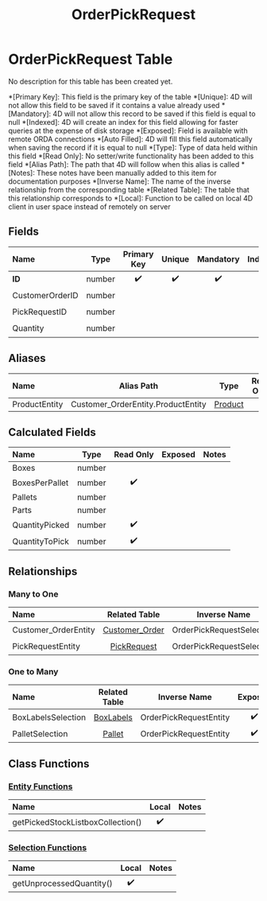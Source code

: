 ﻿---
layout: default
title: OrderPickRequest
parent: Tables
---
# OrderPickRequest Table
No description for this table has been created yet.

*[Primary Key]: This field is the primary key of the table
*[Unique]: 4D will not allow this field to be saved if it contains a value already used
*[Mandatory]: 4D will not allow this record to be saved if this field is equal to null
*[Indexed]: 4D will create an index for this field allowing for faster queries at the expense of disk storage
*[Exposed]: Field is available with remote ORDA connections
*[Auto Filled]: 4D will fill this field automatically when saving the record if it is equal to null
*[Type]: Type of data held within this field
*[Read Only]: No setter/write functionality has been added to this field
*[Alias Path]: The path that 4D will follow when this alias is called
*[Notes]: These notes have been manually added to this item for documentation purposes
*[Inverse Name]: The name of the inverse relationship from the corresponding table
*[Related Table]: The table that this relationship corresponds to
*[Local]: Function to be called on local 4D client in user space instead of remotely on server
## Fields

|Name|Type|Primary Key|Unique|Mandatory|Indexed|Exposed|Auto Filled|Notes|
|:---|:---:|:---:|:---:|:---:|:---:|:---:|:---:|:---:|
|**ID**|number|✔️|✔️|✔️|✔️|✔️|✔️||
|CustomerOrderID|number||||✔️|✔️|||
|PickRequestID|number||||✔️|✔️|||
|Quantity|number|||||✔️|||

## Aliases

|Name|Alias Path|Type|Read Only|Notes|
|:---|:---:|:---:|:---:|:---:|
|ProductEntity|Customer_OrderEntity.ProductEntity|[Product](Product.md)|||

## Calculated Fields

|Name|Type|Read Only|Exposed|Notes|
|:---|:---:|:---:|:---:|:---:|
|Boxes|number||||
|BoxesPerPallet|number|✔️|||
|Pallets|number||||
|Parts|number||||
|QuantityPicked|number|✔️|||
|QuantityToPick|number|✔️|||

## Relationships
### Many to One

|Name|Related Table|Inverse Name|Exposed|Notes|
|:---|:---:|:---:|:---:|:---:|
|Customer_OrderEntity|[Customer_Order](Customer_Order.md)|OrderPickRequestSelection|✔️||
|PickRequestEntity|[PickRequest](PickRequest.md)|OrderPickRequestSelection|✔️||

### One to Many

|Name|Related Table|Inverse Name|Exposed|Notes|
|:---|:---:|:---:|:---:|:---:|
|BoxLabelsSelection|[BoxLabels](BoxLabels.md)|OrderPickRequestEntity|✔️||
|PalletSelection|[Pallet](Pallet.md)|OrderPickRequestEntity|✔️||

## Class Functions

### [Entity Functions](https://github.com/synthotec/SynthoTec-4D/blob/main/Project/Sources/Classes/OrderPickRequestEntity.4dm)

|Name|Local|Notes|
|:---|:---:|:---:|
|getPickedStockListboxCollection()|✔️||

### [Selection Functions](https://github.com/synthotec/SynthoTec-4D/blob/main/Project/Sources/Classes/OrderPickRequestSelection.4dm)

|Name|Local|Notes|
|:---|:---:|:---:|
|getUnprocessedQuantity()|✔️||